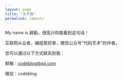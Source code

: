 ```yaml
---
layout: page
title: "关于我"
permalink: /about/
---
```


My name is 薛勤，很高兴你能看到这句话！

互联网从业者，编程爱好者，微信公众号"代码艺术"的作者。

您可以通过以下方式联系到我：

邮箱：<codeblog@qq.com>

微信：codeblog

